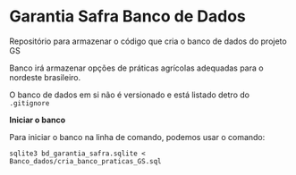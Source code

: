 # Garantia Safra Banco de Dados

Repositório para armazenar o código que cria o banco de dados do projeto GS

Banco irá armazenar opções de práticas agrícolas adequadas para o nordeste brasileiro.

O banco de dados em si não é versionado e está listado detro do `.gitignore`

**Iniciar o banco**

Para iniciar o banco na linha de comando, podemos usar o comando:

`sqlite3 bd_garantia_safra.sqlite < Banco_dados/cria_banco_praticas_GS.sql`
